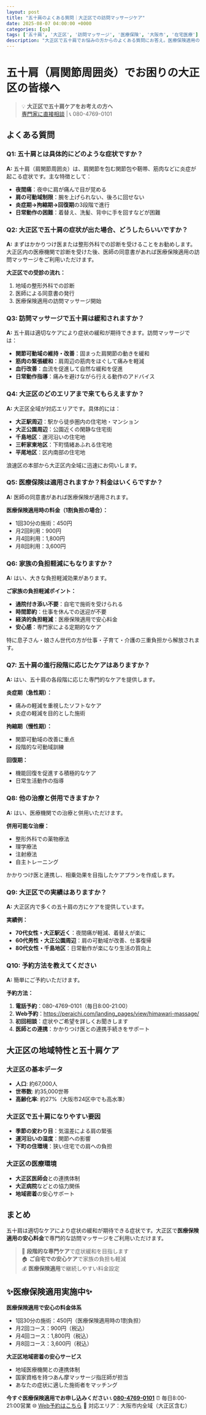 ```yaml
---
layout: post
title: "五十肩のよくある質問｜大正区での訪問マッサージケア"
date: 2025-08-07 04:00:00 +0000
categories: [qa]
tags: ['五十肩', '大正区', '訪問マッサージ', '医療保険', '大阪市', '在宅医療']
description: "大正区で五十肩でお悩みの方からのよくある質問にお答え。医療保険適用の訪問マッサージで夜間痛や可動域制限の症状をサポート。"
---
```


# 五十肩（肩関節周囲炎）でお困りの大正区の皆様へ

> 💡 **大正区で五十肩ケアをお考えの方へ**  
> [専門家に直接相談](https://peraichi.com/landing_pages/view/himawari-massage/) | 📞 080-4769-0101

## よくある質問

### Q1: 五十肩とは具体的にどのような症状ですか？

**A:** 五十肩（肩関節周囲炎）は、肩関節を包む関節包や靭帯、筋肉などに炎症が起こる症状です。主な特徴として：

- **夜間痛**：夜中に肩が痛んで目が覚める
- **肩の可動域制限**：腕を上げられない、後ろに回せない
- **炎症期→拘縮期→回復期**の3段階で進行
- **日常動作の困難**：着替え、洗髪、背中に手を回すなどが困難

### Q2: 大正区で五十肩の症状が出た場合、どうしたらいいですか？

**A:** まずはかかりつけ医または整形外科での診断を受けることをお勧めします。大正区内の医療機関で診断を受けた後、医師の同意書があれば医療保険適用の訪問マッサージをご利用いただけます。

**大正区での受診の流れ：**
1. 地域の整形外科での診断
2. 医師による同意書の発行
3. 医療保険適用の訪問マッサージ開始

### Q3: 訪問マッサージで五十肩は緩和されますか？

**A:** 五十肩は適切なケアにより症状の緩和が期待できます。訪問マッサージでは：

- **関節可動域の維持・改善**：固まった肩関節の動きを緩和
- **筋肉の緊張緩和**：肩周辺の筋肉をほぐして痛みを軽減
- **血行改善**：血流を促進して自然な緩和を促進
- **日常動作指導**：痛みを避けながら行える動作のアドバイス

### Q4: 大正区のどのエリアまで来てもらえますか？

**A:** 大正区全域が対応エリアです。具体的には：

- **大正駅周辺**：駅から徒歩圏内の住宅地・マンション
- **大正公園周辺**：公園近くの閑静な住宅街
- **千島地区**：運河沿いの住宅地
- **三軒家東地区**：下町情緒あふれる住宅地
- **平尾地区**：区内南部の住宅地

浪速区の本部から大正区内全域に迅速にお伺いします。

### Q5: 医療保険は適用されますか？料金はいくらですか？

**A:** 医師の同意書があれば医療保険が適用されます。

**医療保険適用時の料金（1割負担の場合）：**
- 1回30分の施術：450円
- 月2回利用：900円
- 月4回利用：1,800円
- 月8回利用：3,600円

### Q6: 家族の負担軽減にもなりますか？

**A:** はい、大きな負担軽減効果があります。

**ご家族の負担軽減ポイント：**
- **通院付き添い不要**：自宅で施術を受けられる
- **時間節約**：仕事を休んでの送迎が不要
- **経済的負担軽減**：医療保険適用で安心料金
- **安心感**：専門家による定期的なケア

特に息子さん・娘さん世代の方が仕事・子育て・介護の三重負担から解放されます。

### Q7: 五十肩の進行段階に応じたケアはありますか？

**A:** はい、五十肩の各段階に応じた専門的なケアを提供します。

**炎症期（急性期）：**
- 痛みの軽減を重視したソフトなケア
- 炎症の軽減を目的とした施術

**拘縮期（慢性期）：**
- 関節可動域の改善に重点
- 段階的な可動域訓練

**回復期：**
- 機能回復を促進する積極的なケア
- 日常生活動作の指導

### Q8: 他の治療と併用できますか？

**A:** はい、医療機関での治療と併用いただけます。

**併用可能な治療：**
- 整形外科での薬物療法
- 理学療法
- 注射療法
- 自主トレーニング

かかりつけ医と連携し、相乗効果を目指したケアプランを作成します。

### Q9: 大正区での実績はありますか？

**A:** 大正区内で多くの五十肩の方にケアを提供しています。

**実績例：**
- **70代女性・大正駅近く**：夜間痛が軽減、着替えが楽に
- **60代男性・大正公園周辺**：肩の可動域が改善、仕事復帰
- **80代女性・千島地区**：日常動作が楽になり生活の質向上

### Q10: 予約方法を教えてください

**A:** 簡単にご予約いただけます。

**予約方法：**
1. **電話予約**：080-4769-0101（毎日8:00-21:00）
2. **Web予約**：https://peraichi.com/landing_pages/view/himawari-massage/
3. **初回相談**：症状やご希望を詳しくお聞きします
4. **医師との連携**：かかりつけ医との連携手続きをサポート

## 大正区の地域特性と五十肩ケア

### 大正区の基本データ
- **人口**: 約67,000人
- **世帯数**: 約35,000世帯
- **高齢化率**: 約27%（大阪市24区中でも高水準）

### 大正区で五十肩になりやすい要因
- **季節の変わり目**：気温差による肩の緊張
- **運河沿いの湿度**：関節への影響
- **下町の住環境**：狭い住宅での肩への負担

### 大正区の医療環境
- **大正区医師会**との連携体制
- **大正病院**などとの協力関係
- **地域密着**の安心サポート

## まとめ

五十肩は適切なケアにより症状の緩和が期待できる症状です。大正区で**医療保険適用の安心料金**で専門的な訪問マッサージをご利用いただけます。

> 💪 **段階的な専門ケア**で症状緩和を目指します  
> 🏠 **ご自宅での安心ケア**で家族の負担も軽減  
> 💰 **医療保険適用**で継続しやすい料金設定

## ✨医療保険適用実施中✨

**医療保険適用で安心の料金体系**
- 1回30分の施術：450円（医療保険適用時の1割負担）
- 月2回コース：900円（税込）
- 月4回コース：1,800円（税込）
- 月8回コース：3,600円（税込）

**大正区地域密着の安心サービス**
- 地域医療機関との連携体制
- 国家資格を持つあん摩マッサージ指圧師が担当
- あなたの症状に適した施術者をマッチング

**今すぐ医療保険適用でお申し込みください**
📞 **[080-4769-0101](tel:080-4769-0101)**
⏰ 毎日8:00-21:00営業
🌐 [Web予約はこちら](https://peraichi.com/landing_pages/view/himawari-massage/)
📍 対応エリア：大阪市内全域（大正区含む）